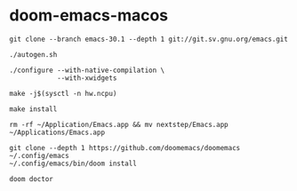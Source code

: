 # doom-emacs-macos
```shell
git clone --branch emacs-30.1 --depth 1 git://git.sv.gnu.org/emacs.git
```
```shell
./autogen.sh
```
```shell
./configure --with-native-compilation \
            --with-xwidgets
```
```shell
make -j$(sysctl -n hw.ncpu)
```
```shell
make install
```
```shell
rm -rf ~/Application/Emacs.app && mv nextstep/Emacs.app ~/Applications/Emacs.app
```
```shell
git clone --depth 1 https://github.com/doomemacs/doomemacs ~/.config/emacs
~/.config/emacs/bin/doom install
```
```shell
doom doctor
```
